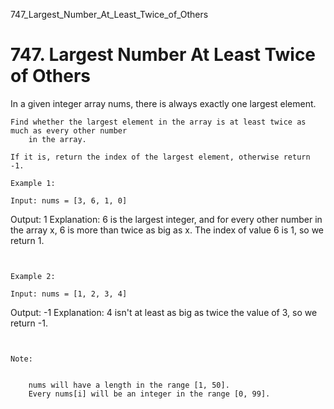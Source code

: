 747_Largest_Number_At_Least_Twice_of_Others
# 747. Largest Number At Least Twice of Others

In a given integer array nums, there is always exactly one largest element.

    Find whether the largest element in the array is at least twice as much as every other number
        in the array.

    If it is, return the index of the largest element, otherwise return -1.

    Example 1:

    Input: nums = [3, 6, 1, 0]
Output: 1
Explanation: 6 is the largest integer, and for every other number in the array x,
6 is more than twice as big as x.  The index of value 6 is 1, so we return 1.

     

    Example 2:

    Input: nums = [1, 2, 3, 4]
Output: -1
Explanation: 4 isn't at least as big as twice the value of 3, so we return -1.

     

    Note:

    
        nums will have a length in the range [1, 50].
        Every nums[i] will be an integer in the range [0, 99].